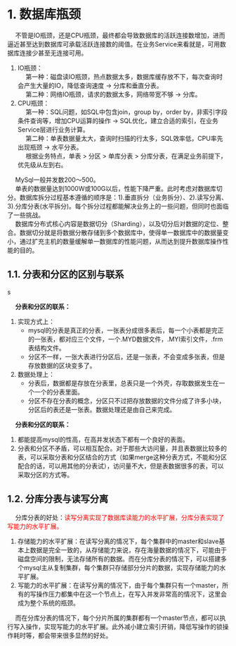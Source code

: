 

# 1. 数据库瓶颈  

&emsp; 不管是IO瓶颈，还是CPU瓶颈，最终都会导致数据库的活跃连接数增加，进而逼近甚至达到数据库可承载活跃连接数的阈值。在业务Service来看就是，可用数据库连接少甚至无连接可用。  
1. IO瓶颈：  
&emsp; 第一种：磁盘读IO瓶颈，热点数据太多，数据库缓存放不下，每次查询时会产生大量的IO，降低查询速度 -> 分库和垂直分表。  
&emsp; 第二种：网络IO瓶颈，请求的数据太多，网络带宽不够 -> 分库。  
2. CPU瓶颈：  
&emsp; 第一种：SQL问题，如SQL中包含join，group by，order by，非索引字段条件查询等，增加CPU运算的操作 -> SQL优化，建立合适的索引，在业务Service层进行业务计算。  
&emsp; 第二种：单表数据量太大，查询时扫描的行太多，SQL效率低，CPU率先出现瓶颈 -> 水平分表。  
&emsp; 根据业务特点，单表 > 分区 > 单库分表 > 分库分表，在满足业务前提下，优先级从左到右。  

&emsp; MySql一般并发数200～500。  
&emsp; 单表的数据量达到1000W或100G以后，性能下降严重。此时考虑对数据库切分。数据库拆分过程基本遵循的顺序是：1).垂直拆分（业务拆分）、2).读写分离、3).分库分表(水平拆分)。每个拆分过程都能解决业务上的一些问题，但同时也面临了一些挑战。  
&emsp; 数据库分布式核心内容是数据切分（Sharding），以及切分后对数据的定位、整合。数据切分就是将数据分散存储到多个数据库中，使得单一数据库中的数据量变小，通过扩充主机的数量缓解单一数据库的性能问题，从而达到提升数据库操作性能的目的。  


## 1.1. 分表和分区的区别与联系
<!-- 
https://www.cnblogs.com/yszr/p/11367675.html

-->s
&emsp; **分表和分区的联系：**  
1. 实现方式上：
    * mysql的分表是真正的分表，一张表分成很多表后，每一个小表都是完正的一张表，都对应三个文件，一个.MYD数据文件，.MYI索引文件，.frm表结构文件。  
    * 分区不一样，一张大表进行分区后，还是一张表，不会变成多张表，但是存放数据的区块变多了。  
2. 数据处理上： 
    * 分表后，数据都是存放在分表里，总表只是一个外壳，存取数据发生在一个一个的分表里面。  
    * 分区不存在分表的概念，分区只不过把存放数据的文件分成了许多小块，分区后的表还是一张表。数据处理还是由自己来完成。  

&emsp; **分表和分区的联系：**  
1. 都能提高mysql的性高，在高并发状态下都有一个良好的表面。 
2. 分表和分区不矛盾，可以相互配合。对于那些大访问量，并且表数据比较多的表，可以采取分表和分区结合的方式（如果merge这种分表方式，不能和分区配合的话，可以用其他的分表试），访问量不大，但是表数据很多的表，可以采取分区的方式等。

## 1.2. 分库分表与读写分离  
&emsp; 分库分表的好处：<font color = "red">读写分离实现了数据库读能力的水平扩展，分库分表实现了写能力的水平扩展。</font>  
1. 存储能力的水平扩展：在读写分离的情况下，每个集群中的master和slave基本上数据是完全一致的，从存储能力来说，存在海量数据的情况下，可能由于磁盘空间的限制，无法存储所有的数据。而在分库分表的情况下，可以搭建多个mysql主从复制集群，每个集群只存储部分分片的数据，实现存储能力的水平扩展。  
2. 写能力的水平扩展：在读写分离的情况下，由于每个集群只有一个master，所有的写操作压力都集中在这一个节点上，在写入并发非常高的情况下，这里会成为整个系统的瓶颈。  

&emsp; 而在分库分表的情况下，每个分片所属的集群都有一个master节点，都可以执行写入操作，实现写能力的水平扩展。此外减小建立索引开销，降低写操作的锁操作耗时等，都会带来很多显然的好处。  




